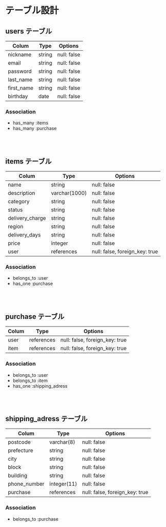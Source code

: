 # テーブル設計

## users テーブル

| Colum      | Type   | Options     |
| ---------- | ------ | ----------- |
| nickname   | string | null: false |
| email      | string | null: false |
| password   | string | null: false |
| last_name  | string | null: false |
| first_name | string | null: false |
| birthday   | date   | null: false |

### Association

- has_many :items
- has_many :purchase

<br />
<br />

## items テーブル

| Colum           | Type          | Options                        |
| --------------- | ------------- | ------------------------------ |
| name            | string        | null: false                    |
| description     | varchar(1000) | null: false                    |
| category        | string        | null: false                    |
| status          | string        | null: false                    |
| delivery_charge | string        | null: false                    |
| region          | string        | null: false                    |
| delivery_days   | string        | null: false                    |
| price           | integer       | null: false                    |
| user            | references    | null: false, foreign_key: true |

### Association

- belongs_to :user
- has_one :purchase

<br />
<br />

## purchase テーブル

| Colum          | Type       | Options                        |
| -------------- | ---------- | ------------------------------ |
| user           | references | null: false, foreign_key: true |
| item           | references | null: false, foreign_key: true |
 
 ### Association

 - belongs_to :user
 - belongs_to :item
 - has_one :shipping_adress

<br />
<br />

 ## shipping_adress テーブル

| Colum        | Type        | Options                        |
| ------------ | ----------- | ------------------------------ |
| postcode     | varchar(8)  | null: false                    |
| prefecture   | string      | null: false                    |
| city         | string      | null: false                    |
| block        | string      | null: false                    |
| building     | string      | null: false                    |
| phone_number | integer(11) | null: false                    |
| purchase     | references  | null: false, foreign_key: true |

 ### Association

- belongs_to :purchase